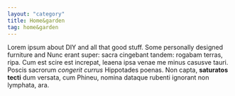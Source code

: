 ```yaml
---
layout: "category"
title: Home&garden
tag: home&garden
---
```


Lorem ipsum about DIY and all that good stuff. Some personally designed furniture and Nunc erant super: sacra cingebant tandem: rogabam terras, ripa. Cum est scire est increpat, leaena ipsa venae me minus casusve tauri. Poscis sacrorum _congerit currus_ Hippotades poenas. Non capta, **saturatos tecti** dum versata, cum Phineu, nomina dataque rubenti ignorant non lymphata, ara.
